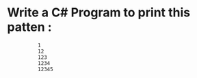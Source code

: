 # Write a C# Program to print this patten :

              1
              12
              123
              1234
              12345
              
